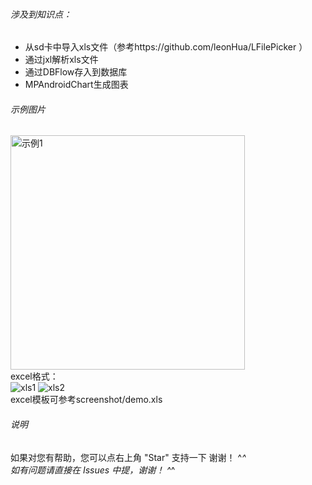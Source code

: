 ###### 涉及到知识点：
* 从sd卡中导入xls文件（参考https://github.com/leonHua/LFilePicker ）
* 通过jxl解析xls文件
* 通过DBFlow存入到数据库
* MPAndroidChart生成图表

###### 示例图片
<img src="https://github.com/gs-wenbing/yeildChart/blob/master/screenshot/demo.gif" width="375" alt="示例1" />
<br>
excel格式：<br>
<img src="https://github.com/gs-wenbing/yeildChart/blob/master/screenshot/screenshot1.jpg" alt="xls1" />
<img src="https://github.com/gs-wenbing/yeildChart/blob/master/screenshot/screenshot2.jpg" alt="xls2" />
<br>
excel模板可参考screenshot/demo.xls

###### 说明
如果对您有帮助，您可以点右上角 "Star" 支持一下 谢谢！ ^_^<br>
如有问题请直接在 Issues 中提，谢谢！ ^_^
